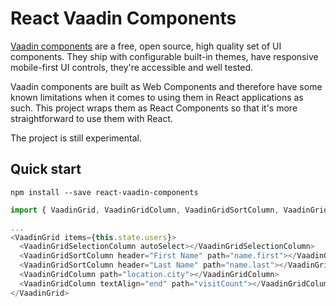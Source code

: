 # React Vaadin Components

[Vaadin components](https://vaadin.com/components) are a free, open source, high quality set of UI components. They ship with configurable built-in themes, have responsive mobile-first UI controls, they're accessible and well tested.

Vaadin components are built as Web Components and therefore have some known limitations when it comes to using them in React applications as such. This project wraps them as React Components so that it's more straightforward to use them with React.

The project is still experimental.

## Quick start

```console
npm install --save react-vaadin-components
```

```js
import { VaadinGrid, VaadinGridColumn, VaadinGridSortColumn, VaadinGridSelectionColumn } from react-vaadin-components;

...
<VaadinGrid items={this.state.users}>
  <VaadinGridSelectionColumn autoSelect></VaadinGridSelectionColumn>
  <VaadinGridSortColumn header="First Name" path="name.first"></VaadinGridSortColumn>
  <VaadinGridSortColumn header="Last Name" path="name.last"></VaadinGridSortColumn>
  <VaadinGridColumn path="location.city"></VaadinGridColumn>
  <VaadinGridColumn textAlign="end" path="visitCount"></VaadinGridColumn>
</VaadinGrid>
```

